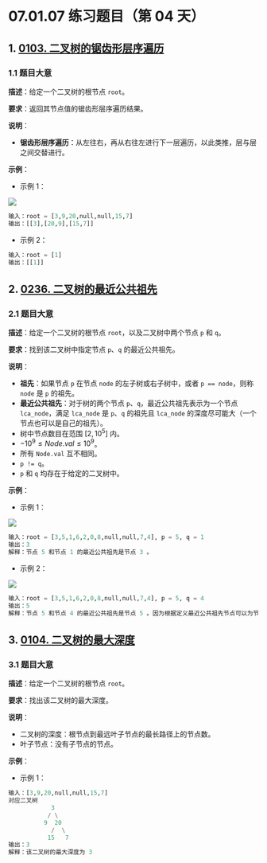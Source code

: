 # 07.01.07 练习题目（第 04 天）

## 1. [0103. 二叉树的锯齿形层序遍历](https://leetcode.cn/problems/binary-tree-zigzag-level-order-traversal/)

### 1.1 题目大意

**描述**：给定一个二叉树的根节点 `root`。

**要求**：返回其节点值的锯齿形层序遍历结果。

**说明**：

- **锯齿形层序遍历**：从左往右，再从右往左进行下一层遍历，以此类推，层与层之间交替进行。

**示例**：

- 示例 1：

![](https://assets.leetcode.com/uploads/2021/02/19/tree1.jpg)

```Python
输入：root = [3,9,20,null,null,15,7]
输出：[[3],[20,9],[15,7]]
```

- 示例 2：

```Python
输入：root = [1]
输出：[[1]]
```

## 2. [0236. 二叉树的最近公共祖先](https://leetcode.cn/problems/lowest-common-ancestor-of-a-binary-tree/)

### 2.1 题目大意

**描述**：给定一个二叉树的根节点 `root`，以及二叉树中两个节点 `p` 和 `q`。

**要求**：找到该二叉树中指定节点 `p`、`q` 的最近公共祖先。

**说明**：

- **祖先**：如果节点 `p` 在节点 `node` 的左子树或右子树中，或者 `p == node`，则称 `node` 是 `p` 的祖先。
- **最近公共祖先**：对于树的两个节点 `p`、`q`，最近公共祖先表示为一个节点 `lca_node`，满足 `lca_node` 是 `p`、`q` 的祖先且 `lca_node` 的深度尽可能大（一个节点也可以是自己的祖先）。
- 树中节点数目在范围 $[2, 10^5]$ 内。
- $-10^9 \le Node.val \le 10^9$。
- 所有 `Node.val` 互不相同。
- `p != q`。
- `p` 和 `q` 均存在于给定的二叉树中。

**示例**：

- 示例 1：

![](https://assets.leetcode.com/uploads/2018/12/14/binarytree.png)

```Python
输入：root = [3,5,1,6,2,0,8,null,null,7,4], p = 5, q = 1
输出：3
解释：节点 5 和节点 1 的最近公共祖先是节点 3 。
```

- 示例 2：

![](https://assets.leetcode.com/uploads/2018/12/14/binarytree.png)

```Python
输入：root = [3,5,1,6,2,0,8,null,null,7,4], p = 5, q = 4
输出：5
解释：节点 5 和节点 4 的最近公共祖先是节点 5 。因为根据定义最近公共祖先节点可以为节点本身。
```

## 3. [0104. 二叉树的最大深度](https://leetcode.cn/problems/maximum-depth-of-binary-tree/)

### 3.1 题目大意

**描述**：给定一个二叉树的根节点 `root`。

**要求**：找出该二叉树的最大深度。

**说明**：

- 二叉树的深度：根节点到最远叶子节点的最长路径上的节点数。
- 叶子节点：没有子节点的节点。

**示例**：

- 示例 1：

```Python
输入：[3,9,20,null,null,15,7]
对应二叉树
            3
           / \
          9  20
            /  \
           15   7
输出：3
解释：该二叉树的最大深度为 3
```
